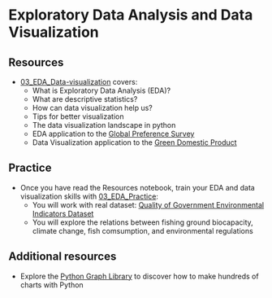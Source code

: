 # Exploratory Data Analysis and Data Visualization

## Resources

- [03_EDA_Data-visualization](https://github.com/edoardochiarotti/class_datascience/blob/main/2023/03_EDA-Visualization/Resources/03_EDA_Data-visualization.ipynb) covers:
	- What is Exploratory Data Analysis (EDA)?
	- What are descriptive statistics?
	- How can data visualization help us?
	- Tips for better visualization
	- The data visualization landscape in python
	- EDA application to the [Global Preference Survey](https://www.briq-institute.org/global-preferences/home)
	- Data Visualization application to the [Green Domestic Product](https://e4s.center/resources/reports/green-domestic-product/) 

## Practice

- Once you have read the Resources notebook, train your EDA and data visualization skills with [03_EDA_Practice](https://github.com/edoardochiarotti/class_datascience/blob/main/2023/03_EDA-Visualization/Practice/03_EDA_Practice.ipynb):
	- You will work with real dataset: [Quality of Government Environmental Indicators Dataset](https://www.gu.se/en/quality-government/qog-data/data-downloads/environmental-indicators-dataset)
	- You will explore the relations between fishing ground biocapacity, climate change, fish comsumption, and environmental regulations


## Additional resources

- Explore the [Python Graph Library](https://python-graph-gallery.com/) to discover how to make hundreds of charts with Python

